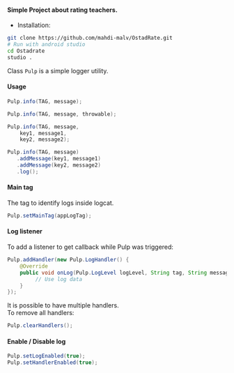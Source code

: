 #### Simple Project about rating teachers.

* Installation:

```bash
git clone https://github.com/mahdi-malv/OstadRate.git
# Run with android studio
cd Ostadrate
studio .
```

Class `Pulp` is a simple logger utility.

#### Usage

```java
Pulp.info(TAG, message);
```

```java
Pulp.info(TAG, message, throwable);
```

```java
Pulp.info(TAG, message,
    key1, message1,
    key2, message2);
```

```java
Pulp.info(TAG, message)
   .addMessage(key1, message1)
   .addMessage(key2, message2)
   .log();
```

#### Main tag

The tag to identify logs inside logcat.

```java
Pulp.setMainTag(appLogTag);
```

#### Log listener

To add a listener to get callback while Pulp was triggered:

```java
Pulp.addHandler(new Pulp.LogHandler() {
    @Override
    public void onLog(Pulp.LogLevel logLevel, String tag, String message, Throwable throwable, Map<String, String> data) {
         // Use log data             
    }
});
```
It is possible to have multiple handlers.<br>
To remove all handlers:

```java
Pulp.clearHandlers();
```

#### Enable / Disable log

```java
Pulp.setLogEnabled(true);
Pulp.setHandlerEnabled(true);
```
